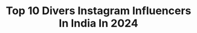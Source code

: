 ---
title: Top 10 Divers Instagram Influencers In India In 2024
description: >-
  Find top divers Instagram influencers in India in 2024. Most popular hashtags: #ad #travel #ladakh.
platform: Instagram
hits: 196
text_top: Identify the top-rated Instagram accounts on inBeat.
text_bottom: inBeat aggregates 196 Instagram influencers like this in India for you to connect with.
profiles:
  - username: "simrankaurpurewal"
    fullname: >-
      Simran Kaur Purewal
    bio: >-
      Living to the fullest ✨ Fitness. Calisthenics. Scuba Diver. Dance. Travel Mtv Roadies Real Heroes. Jalpari🌊🧜🏻‍♀️ Email/DM for work
    location: "India"
    followers: 104371
    engagement: 6809
    commentsToLikes: 0.018636
    id: ck8t2s1s60i5u0j78ddoy8jdq
    verified: false
    hashtags: "#mtvindia, #reels, #calisthenicsfreestyle, #calisthenics"
  - username: "simrananthal_"
    fullname: >-
      Simran Anthal
    bio: >-
      Travel | Fashion | Lifestyle Open water scuba diver 🤿 Certified yoga teacher 🧘‍♀️ 🌍 YOUR TRAVEL GUIDE 📧 Simrananthal9@gmail.com 📍Jammu ✈️ Delhi 🇮🇳
    location: "India"
    followers: 105173
    engagement: 1088
    commentsToLikes: 0.019156
    id: ckto9ubb6eqq10j23h9gh7ut8
    verified: false
    hashtags: "#rishikesh, #explorepage, #kerala, #travelphotography"
  - username: "rohanshrestha"
    fullname: >-
      Rohan Shrestha
    bio: >-
      ✖️Alt @nomadwithin ➕Repped @theartistsproject ✖️Scuba Diver Tongue-tied and twisted, just an earth-bound misfit
    location: "India"
    followers: 460521
    engagement: 474
    commentsToLikes: 0.003775
    id: ck0u9ide59zbj0i192ea1c2vs
    verified: true
    hashtags: "#kritisanon, #repost, #falgunipeacock, #fsp"
  - username: "iamramkapoor"
    fullname: >-
      Ram Kapoor
    bio: >-
      Son, Husband, Brother, Father, Friend, Actor, Dreamer, Traveller, Diver, Biker and Student of life!!!
    location: "India"
    followers: 338203
    engagement: 801
    commentsToLikes: 0.015059
    id: ck0w6wepkaktf0i19opeax1nx
    verified: true
    hashtags: ""
  - username: "wanderphile_77"
    fullname: >-
      Jagriti Bhatia | Travel | India 🇮🇳
    bio: >-
      📍Dehradun Aiming to travel the World 🗺 Open Water Diver 🤿 Covered 17/28 🇮🇳States | 6/8 UT | 10/195 🌍 📧Traveltubby@gmail.com
    location: "India"
    followers: 159523
    engagement: 354
    commentsToLikes: 0.024685
    id: ckto9uinyeysg0j232uhqe66d
    verified: false
    hashtags: "#solo, #singapore, #india, #himachal"
  - username: "samyuktha_hegde"
    fullname: >-
      Samyuktha Hegde
    bio: >-
      ಕನ್ನಡತಿ ❤️ Actor | Dancer | Diver and … To unpathed waters and undreamed shores, The world is mine to explore Write to @hey_sammykins for work queries
    location: "India"
    followers: 1350485
    engagement: 263
    commentsToLikes: 0.003535
    id: ck0w74udgbrld0i19244r5bh4
    verified: true
    hashtags: "#lorealprofessionnelhair, #lorealprofindia, #toofanibiryanihunt, #dance"
  - username: "rasika123s"
    fullname: >-
      Rasika Sunil
    bio: >-
      Actor. Singer. Certified open water diver . For enquires and collaborations dm me
    location: "India"
    followers: 1078303
    engagement: 215
    commentsToLikes: 0.002785
    id: ck5zmg7wwmill0i14c8atl5le
    verified: true
    hashtags: "#avadumberentertainments, #trailerlaunch, #diwaliathome, #luxuryliving"
  - username: "travellingindian"
    fullname: >-
      Sahib Singh Sadana
    bio: >-
      🌍 Travel Content Creator 🏡 Owner @theforestbound @glampview 🤿 Rescue Diver 🐕 Animal Lover 🎒 Backpacking and more • YouTube Vlog 🔻
    location: "India"
    followers: 122682
    engagement: 185
    commentsToLikes: 0.037970
    id: ck5hfcogtwvb80i11nd1531wk
    verified: false
    hashtags: "#sahibsinghsadana, #lonelyplanetindia, #ladakhtrip, #ladakh"
  - username: "aaryavora"
    fullname: >-
      Aarya voraa || India 🇮🇳
    bio: >-
      I drive#sherni 🚘 🧿 #solotravel #storyteller 45 countries 🌍 See the world through my eyes. Open Water Diver🤿 President @ihrpbindia🌸 YT: Aarya Voraa
    location: "India"
    followers: 988537
    engagement: 151
    commentsToLikes: 0.008638
    id: ck0udvjx1jwz80i19boqab27g
    verified: true
    hashtags: "#religious, #sherni, #mountains, #love"
  - username: "svetanakanwar"
    fullname: >-
      Svetana Kanwar
    bio: >-
      Mumbai 🇮🇳 Dancer| Rider | Teacher | Diver | Explorer @svettythrifter ⬅️ shop from Tedx Speaker Mum to @rnb.tails 🐶🐱🐶 #petparent YouTube video
    location: "India"
    followers: 124308
    engagement: 152
    commentsToLikes: 0.018497
    id: ck0vxvsic0zgl0i190jsdmpk9
    verified: true
    hashtags: "#dancereel, #happyholi, #breaktheshackles, #classfootage"
---